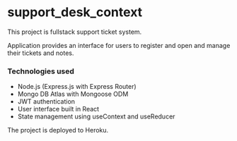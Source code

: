 # support_desk_context

This project is fullstack support ticket system.

Application provides an interface for users to register and open and manage their tickets and notes.

### Technologies used

- Node.js (Express.js with Express Router)
- Mongo DB Atlas with Mongoose ODM
- JWT authentication
- User interface built in React
- State management using useContext and useReducer

The project is deployed to Heroku.
